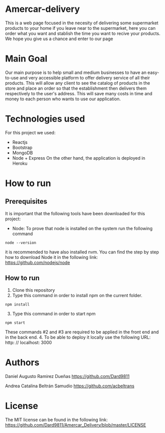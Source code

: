 # Amercar-delivery
This is a web page focused in the necesity of delivering some supermarket products to your home if you leave near to the supermarket, here you can order what you want and stablish the time you want to recive your products. We hope you give us a chance and enter to our page 

# Main Goal
Our main purpose is to help small and medium businesses to have an easy-to-use and very accessible platform to offer delivery service of all their products. This will allow any client to see the catalog of products in the store and place an order so that the establishment then delivers them respectively to the user's address. This will save many costs in time and money to each person who wants to use our application.

# Technologies used
For this project we used:
- Reactjs
- Bootstrap
- MongoDB
- Node + Express
On the other hand, the application is deployed in Heroku

# How to run
## Prerequisites
It is important that the following tools have been downloaded for this project:
- Node:
To prove that node is installed on the system run the following command
```
node --version
```
it is recommended to have also installed nvm. 
You can find the step by step how to download Node it in the following link: https://github.com/nodejs/node

## How to run
1. Clone this repository 
2. Type this command in order to install npm on the current folder. 
```
npm install
```
3. Type this command in order to start npm
```
npm start
```
These commands #2 and #3 are required to be applied in the front end and in the back end.
4. To be able to deploy it locally use the following URL: http: // localhost: 3000

# Authors
Daniel Augusto Ramirez Dueñas
https://github.com/Dard9811

Andrea Catalina Beltrán Samudio
https://github.com/acbeltrans




# License 
The MIT license can be found in the following link: https://github.com/Dard9811/Amercar_Delivery/blob/master/LICENSE
